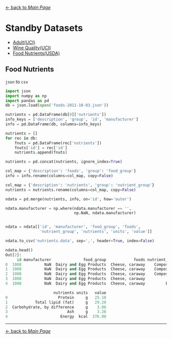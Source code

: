 [← back to *Main Page*](https://github.com/dawkiny/Python3/blob/master/Readme.md)


# Standby Datasets

* [Adult(UCI)](#numpy)  
* [Wine Quality(UCI)](#pandas)  
* [Food Nutrients(USDA)](#datetime)  


## Food Nutrients

```json``` to ```csv```
```python
import json
import numpy as np
import pandas as pd
db = json.load(open('foods-2011-10-03.json'))

nutrients = pd.DataFrame(db[0]['nutrients'])
info_keys = ['description', 'group', 'id', 'manufacturer']
info = pd.DataFrame(db, columns=info_keys)

nutrients = []
for rec in db:
    fnuts = pd.DataFrame(rec['nutrients'])
    fnuts['id'] = rec['id']
    nutrients.append(fnuts)

nutrients = pd.concat(nutrients, ignore_index=True)

col_map = {'description': 'foods', 'group': 'food_group'}
info = info.rename(columns=col_map, copy=False)

col_map = {'description': 'nutrients', 'group': 'nutrient_group'}
nutrients = nutrients.rename(columns=col_map, copy=False)

ndata = pd.merge(nutrients, info, on='id', how='outer')

ndata.manufacturer = np.where(ndata.manufacturer == '',
                              np.NaN, ndata.manufacturer)


ndata = ndata[['id', 'manufacturer', 'food_group', 'foods',
               'nutrient_group', 'nutrients', 'units', 'value']]

ndata.to_csv('nutrients.data', sep=',', header=True, index=False)
```

```python
ndata.head()
Out[2]: 
     id manufacturer              food_group            foods nutrient_group  \
0  1008          NaN  Dairy and Egg Products  Cheese, caraway    Composition   
1  1008          NaN  Dairy and Egg Products  Cheese, caraway    Composition   
2  1008          NaN  Dairy and Egg Products  Cheese, caraway    Composition   
3  1008          NaN  Dairy and Egg Products  Cheese, caraway          Other   
4  1008          NaN  Dairy and Egg Products  Cheese, caraway         Energy   

                     nutrients units   value  
0                      Protein     g   25.18  
1            Total lipid (fat)     g   29.20  
2  Carbohydrate, by difference     g    3.06  
3                          Ash     g    3.28  
4                       Energy  kcal  376.00  
```

---
[← back to *Main Page*](https://github.com/dawkiny/Python3/blob/master/PythonProgramming.md)
